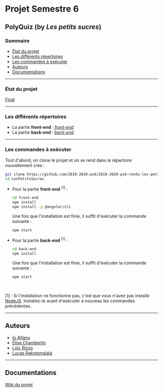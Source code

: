 # Projet Semestre 6
## PolyQuiz (by _Les petits sucres_)

### Sommaire

* [État du projet](#état-du-projet)
* [Les différents répertoires](#les-différents-répertoires)
* [Les commandes à exécuter](#les-commandes-à-exécuter)
* [Auteurs](#auteurs)
* [Documentations](#documentations)

-----------------

### État du projet
[Final](https://github.com/2019-2020-ps6/2019-2020-ps6-rendu-les-petits-sucres/milestone/8)

-----------------

### Les différents répertoires
* La partie __front-end__ : [_front-end_](https://github.com/2019-2020-ps6/2019-2020-ps6-rendu-les-petits-sucres/tree/develop/front-end)
* La partie __back-end__ : [_back-end_](https://github.com/2019-2020-ps6/2019-2020-ps6-rendu-les-petits-sucres/tree/develop/back-end)

-----------------

### Les commandes à exécuter
Tout d'abord, on clone le projet et on se rend dans le répertoire nouvellement crée :
```bash
git clone https://github.com/2019-2020-ps6/2019-2020-ps6-rendu-les-petits-sucres.git LesPetitsSucres
cd LesPetitsSucres
```

* Pour la partie __front-end__ <sup>[1]</sup> :
    ```bash
    cd front-end
    npm install
    npm install -g @angular/cli
    ```
    Une fois que l'installation est finie, il suffit d'exécuter la commande suivante :
    ```bash
    npm start
    ```
  
 * Pour la partie __back-end__ <sup>[1]</sup> :
     ```bash
     cd back-end
     npm install
     ```
     Une fois que l'installation est finie, il suffit d'exécuter la commande suivante :
     ```bash
     npm start
     ```
<br>

[1] : Si l'installation ne fonctionne pas, c'est que vous n'avez pas installé [NodeJS](https://nodejs.org/en/download/). Installez-le avant d'exécuter à nouveau les commandes précédentes.

-----------------

## Auteurs
- [Io Alfano](https://github.com/IoAlfano)
- [Élise Chamberlin](https://github.com/Elise-Chamberlin)
- [Loïc Rizzo](https://github.com/Loic-Rizzo)
- [Lucas Rakotomalala](https://github.com/LucasRakotomalala)

-----------------

## Documentations
[Wiki du projet](https://github.com/2019-2020-ps6/2019-2020-ps6-rendu-les-petits-sucres/wiki)
